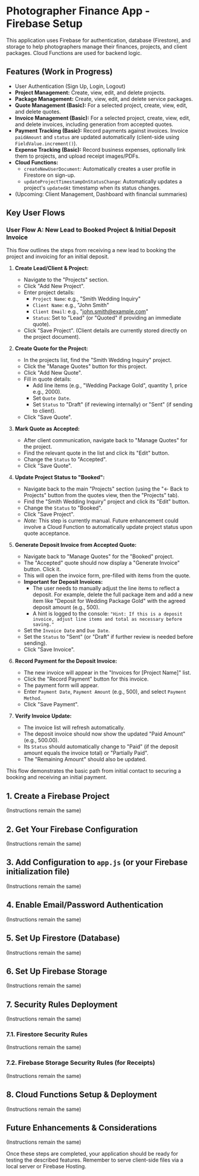 # Photographer Finance App - Firebase Setup

This application uses Firebase for authentication, database (Firestore), and storage to help photographers manage their finances, projects, and client packages. Cloud Functions are used for backend logic.

## Features (Work in Progress)

*   User Authentication (Sign Up, Login, Logout)
*   **Project Management:** Create, view, edit, and delete projects.
*   **Package Management:** Create, view, edit, and delete service packages.
*   **Quote Management (Basic):** For a selected project, create, view, edit, and delete quotes.
*   **Invoice Management (Basic):** For a selected project, create, view, edit, and delete invoices, including generation from accepted quotes.
*   **Payment Tracking (Basic):** Record payments against invoices. Invoice `paidAmount` and `status` are updated automatically (client-side using `FieldValue.increment()`).
*   **Expense Tracking (Basic):** Record business expenses, optionally link them to projects, and upload receipt images/PDFs.
*   **Cloud Functions:**
    *   `createNewUserDocument`: Automatically creates a user profile in Firestore on sign-up.
    *   `updateProjectTimestampOnStatusChange`: Automatically updates a project's `updatedAt` timestamp when its status changes.
*   (Upcoming: Client Management, Dashboard with financial summaries)

## Key User Flows

### User Flow A: New Lead to Booked Project & Initial Deposit Invoice

This flow outlines the steps from receiving a new lead to booking the project and invoicing for an initial deposit.

1.  **Create Lead/Client & Project:**
    *   Navigate to the "Projects" section.
    *   Click "Add New Project".
    *   Enter project details:
        *   `Project Name`: e.g., "Smith Wedding Inquiry"
        *   `Client Name`: e.g., "John Smith"
        *   `Client Email`: e.g., "john.smith@example.com"
        *   `Status`: Set to "Lead" (or "Quoted" if providing an immediate quote).
    *   Click "Save Project". (Client details are currently stored directly on the project document).

2.  **Create Quote for the Project:**
    *   In the projects list, find the "Smith Wedding Inquiry" project.
    *   Click the "Manage Quotes" button for this project.
    *   Click "Add New Quote".
    *   Fill in quote details:
        *   Add line items (e.g., "Wedding Package Gold", quantity 1, price e.g., 2000).
        *   Set `Quote Date`.
        *   Set `Status` to "Draft" (if reviewing internally) or "Sent" (if sending to client).
    *   Click "Save Quote".

3.  **Mark Quote as Accepted:**
    *   After client communication, navigate back to "Manage Quotes" for the project.
    *   Find the relevant quote in the list and click its "Edit" button.
    *   Change the `Status` to "Accepted".
    *   Click "Save Quote".

4.  **Update Project Status to "Booked":**
    *   Navigate back to the main "Projects" section (using the "&larr; Back to Projects" button from the quotes view, then the "Projects" tab).
    *   Find the "Smith Wedding Inquiry" project and click its "Edit" button.
    *   Change the `Status` to "Booked".
    *   Click "Save Project".
    *   *Note:* This step is currently manual. Future enhancement could involve a Cloud Function to automatically update project status upon quote acceptance.

5.  **Generate Deposit Invoice from Accepted Quote:**
    *   Navigate back to "Manage Quotes" for the "Booked" project.
    *   The "Accepted" quote should now display a "Generate Invoice" button. Click it.
    *   This will open the invoice form, pre-filled with items from the quote.
    *   **Important for Deposit Invoices:**
        *   The user needs to manually adjust the line items to reflect a deposit. For example, delete the full package item and add a new item like "Deposit for Wedding Package Gold" with the agreed deposit amount (e.g., 500).
        *   A hint is logged to the console: `"Hint: If this is a deposit invoice, adjust line items and total as necessary before saving."`
    *   Set the `Invoice Date` and `Due Date`.
    *   Set the `Status` to "Sent" (or "Draft" if further review is needed before sending).
    *   Click "Save Invoice".

6.  **Record Payment for the Deposit Invoice:**
    *   The new invoice will appear in the "Invoices for [Project Name]" list.
    *   Click the "Record Payment" button for this invoice.
    *   The payment form will appear.
    *   Enter `Payment Date`, `Payment Amount` (e.g., 500), and select `Payment Method`.
    *   Click "Save Payment".

7.  **Verify Invoice Update:**
    *   The invoice list will refresh automatically.
    *   The deposit invoice should now show the updated "Paid Amount" (e.g., 500.00).
    *   Its `Status` should automatically change to "Paid" (if the deposit amount equals the invoice total) or "Partially Paid".
    *   The "Remaining Amount" should also be updated.

This flow demonstrates the basic path from initial contact to securing a booking and receiving an initial payment.

## 1. Create a Firebase Project
(Instructions remain the same)

## 2. Get Your Firebase Configuration
(Instructions remain the same)

## 3. Add Configuration to `app.js` (or your Firebase initialization file)
(Instructions remain the same)

## 4. Enable Email/Password Authentication
(Instructions remain the same)

## 5. Set Up Firestore (Database)
(Instructions remain the same)

## 6. Set Up Firebase Storage
(Instructions remain the same)

## 7. Security Rules Deployment
(Instructions remain the same)

### 7.1. Firestore Security Rules
(Instructions remain the same)

### 7.2. Firebase Storage Security Rules (for Receipts)
(Instructions remain the same)

## 8. Cloud Functions Setup & Deployment
(Instructions remain the same)

## Future Enhancements & Considerations
(Instructions remain the same)

Once these steps are completed, your application should be ready for testing the described features. Remember to serve client-side files via a local server or Firebase Hosting.
